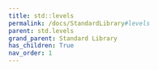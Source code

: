 ```yaml
---
title: std::levels
permalink: /docs/StandardLibrary#levels
parent: std.levels
grand_parent: Standard Library
has_children: True
nav_order: 1
---
```

